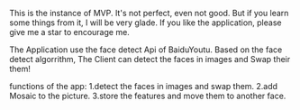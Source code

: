 This is the instance of MVP.
It's not perfect, even not good.
But if you learn some things from it, 
I will be very glade.
If you like the application, please give me a star to encourage me.

The Application use the face detect Api of BaiduYoutu.
Based on the face detect algorrithm, The Client can 
detect the faces in images and Swap their them!

functions of the app:
1.detect the faces in images and swap them.
2.add Mosaic to the picture.
3.store the features and move them to another face.



